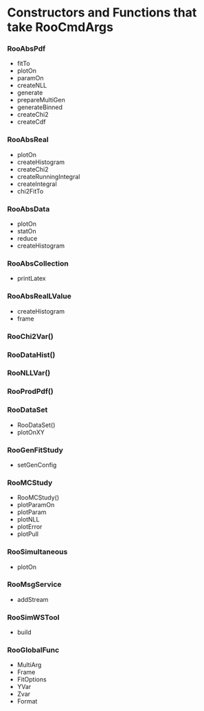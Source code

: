 # Constructors and Functions that take RooCmdArgs

### RooAbsPdf
- fitTo
- plotOn
- paramOn
- createNLL
- generate
- prepareMultiGen
- generateBinned
- createChi2
- createCdf

### RooAbsReal
- plotOn
- createHistogram
- createChi2
- createRunningIntegral
- createIntegral
- chi2FitTo

### RooAbsData
- plotOn
- statOn
- reduce
- createHistogram

### RooAbsCollection
- printLatex

### RooAbsRealLValue
- createHistogram
- frame

### RooChi2Var()
### RooDataHist()
### RooNLLVar()
### RooProdPdf()

### RooDataSet
- RooDataSet()
- plotOnXY

### RooGenFitStudy
- setGenConfig

### RooMCStudy
- RooMCStudy()
- plotParamOn
- plotParam
- plotNLL
- plotError
- plotPull

### RooSimultaneous
- plotOn

### RooMsgService
- addStream

### RooSimWSTool
- build

### RooGlobalFunc
- MultiArg
- Frame
- FitOptions
- YVar
- Zvar
- Format
